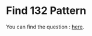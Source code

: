 # Find 132 Pattern

You can find the question :
<a href="https://leetcode.com/problems/132-pattern/description/">here</a>.
